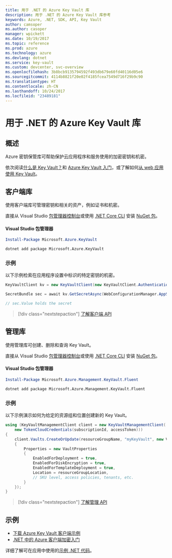 ```yaml
---
title: 用于 .NET 的 Azure Key Vault 库
description: 用于 .NET 的 Azure Key Vault 库参考
keywords: Azure, .NET, SDK, API, Key Vault
author: camsoper
ms.author: casoper
manager: wpickett
ms.date: 10/19/2017
ms.topic: reference
ms.prod: azure
ms.technology: azure
ms.devlang: dotnet
ms.service: key-vault
ms.custom: devcenter, svc-overview
ms.openlocfilehash: 3b8bcb9135794592f493db679e60fd40116d05e6
ms.sourcegitcommit: 4114b8821f20e02f4185fcea7549d716f29b9c90
ms.translationtype: HT
ms.contentlocale: zh-CN
ms.lasthandoff: 10/24/2017
ms.locfileid: "23489181"
---
```

# <a name="azure-key-vault-libraries-for-net"></a>用于 .NET 的 Azure Key Vault 库

## <a name="overview"></a>概述

Azure 密钥保管库可帮助保护云应用程序和服务使用的加密密钥和机密。

依次阅读[什么是 Key Vault？](/azure/key-vault/key-vault-whatis)和 [Azure Key Vault 入门](/azure/key-vault/key-vault-get-started)，或了解如何[从 web 应用使用 Key Vault](/azure/key-vault/key-vault-use-from-web-application)。

## <a name="client-library"></a>客户端库

使用客户端库可管理密钥和相关的资产，例如证书和机密。

直接从 Visual Studio [包管理器控制台][PackageManager]或使用 [.NET Core CLI][DotNetCLI] 安装 [NuGet 包](https://www.nuget.org/packages/Microsoft.Azure.KeyVault)。

#### <a name="visual-studio-package-manager"></a>Visual Studio 包管理器

```powershell
Install-Package Microsoft.Azure.KeyVault
```

```bash
dotnet add package Microsoft.Azure.KeyVault
```

### <a name="example"></a>示例

以下示例检索在应用程序设置中标识的特定密钥的机密。

```csharp
KeyVaultClient kv = new KeyVaultClient(new KeyVaultClient.AuthenticationCallback(securityToken));

SecretBundle sec = await kv.GetSecretAsync(WebConfigurationManager.AppSettings["SecretUri"]);

// sec.Value holds the secret
```

> [!div class="nextstepaction"]
> [了解客户端 API](/dotnet/api/overview/azure/keyvault/client)

## <a name="management-library"></a>管理库

使用管理库可创建、删除和查询 Key Vault。

直接从 Visual Studio [包管理器控制台][PackageManager]或使用 [.NET Core CLI][DotNetCLI] 安装 [NuGet 包](https://www.nuget.org/packages/Microsoft.Azure.Management.KeyVault.Fluent)。

#### <a name="visual-studio-package-manager"></a>Visual Studio 包管理器

```powershell
Install-Package Microsoft.Azure.Management.KeyVault.Fluent
```

```bash
dotnet add package Microsoft.Azure.Management.KeyVault.Fluent
```

### <a name="example"></a>示例

以下示例演示如何为给定的资源组和位置创建新的 Key Vault。

```csharp
using (KeyVaultManagementClient client = new KeyVaultManagementClient(
    new TokenCloudCredentials(subscriptionId, accessToken)))
{
    client.Vaults.CreateOrUpdate(resourceGroupName, "myKeyVault", new VaultCreateOrUpdateParameters
    {
        Properties = new VaultProperties
        {
            EnabledForDeployment = true,
            EnabledForDiskEncryption = true,
            EnabledForTemplateDeployment = true,
            Location = resourceGroupLocation,
            // SKU level, access policies, tenants, etc.
        }
    });
}
```

> [!div class="nextstepaction"]
> [了解管理 API](/dotnet/api/overview/azure/keyvault/management)

## <a name="samples"></a>示例

* [下载 Azure Key Vault 客户端示例](https://www.microsoft.com/download/details.aspx?id=45343)
* [.NET 中的 Azure 客户端加密入门](https://azure.microsoft.com/resources/samples/storage-dotnet-client-side-encryption/)


详细了解可在应用中使用的[示例 .NET 代码](https://azure.microsoft.com/resources/samples/?platform=dotnet)。

[PackageManager]: https://docs.microsoft.com/nuget/tools/package-manager-console
[DotNetCLI]: https://docs.microsoft.com/dotnet/core/tools/dotnet-add-package

